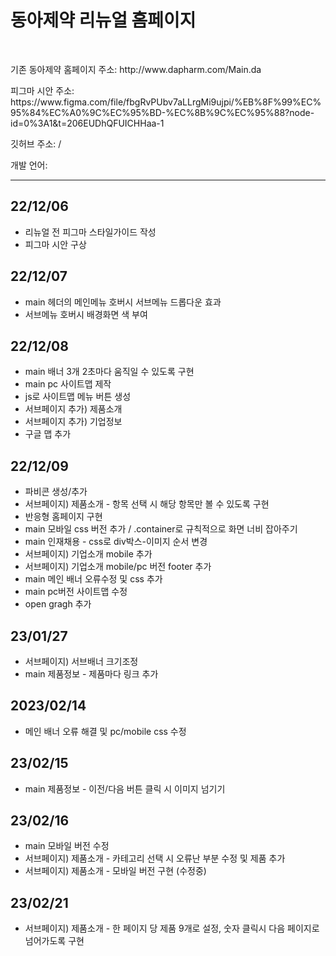 <h1>동아제약 리뉴얼 홈페이지</h1>
  <br />
  <p>기존 동아제약 홈페이지 주소: http://www.dapharm.com/Main.da</p>
  <p>피그마 시안
    주소: https://www.figma.com/file/fbgRvPUbv7aLLrgMi9ujpi/%EB%8F%99%EC%95%84%EC%A0%9C%EC%95%BD-%EC%8B%9C%EC%95%88?node-id=0%3A1&t=206EUDhQFUICHHaa-1
  </p>
  <p>깃허브 주소: /</p>
  <p>개발 언어: </p>
  <hr />
  <h2>22/12/06</h2>
  <ul>
    <li>리뉴얼 전 피그마 스타일가이드 작성</li>
    <li>피그마 시안 구상</li>
  </ul>
  <h2>22/12/07</h2>
  <ul>
    <li>main 헤더의 메인메뉴 호버시 서브메뉴 드롭다운 효과</li>
    <li>서브메뉴 호버시 배경화면 색 부여</li>
  </ul>
  <h2>22/12/08</h2>
  <ul>
    <li>main 배너 3개 2초마다 움직일 수 있도록 구현</li>
    <li>main pc 사이트맵 제작</li>
    <li>js로 사이트맵 메뉴 버튼 생성</li>
    <li>서브페이지 추가) 제품소개</li>
    <li>서브페이지 추가) 기업정보</li>
    <li>구글 맵 추가</li>
</ul>
    <h2>22/12/09</h2>
    <ul>
      <li>파비콘 생성/추가</li>
      <li>서브페이지) 제품소개 - 항목 선택 시 해당 항목만 볼 수 있도록 구현</li>
      <li>반응형 홈페이지 구현</li>
      <li>main 모바일 css 버전 추가 / .container로 규칙적으로 화면 너비 잡아주기 </li>
      <li>main 인재채용 - css로 div박스-이미지 순서 변경</li>
      <li>서브페이지) 기업소개 mobile 추가</li>
      <li>서브페이지) 기업소개 mobile/pc 버전 footer 추가 </li>
      <li>main 메인 배너 오류수정 및 css 추가</li>
      <li>main pc버전 사이트맵 수정</li>
      <li>open gragh 추가</li>
    </ul>
    <h2>23/01/27</h2>
    <ul>
      <li>서브페이지) 서브배너 크기조정</li>
      <li>main 제품정보 - 제품마다 링크 추가</li>
      </ul>
    <h2>2023/02/14</h2>
    <ul>
      <li>메인 배너 오류 해결 및 pc/mobile css 수정</li>
    </ul>
      <h2>23/02/15</h2>
     <ul>
    <li>main 제품정보 - 이전/다음 버튼 클릭 시 이미지 넘기기</li>
    </ul>
    <h2>23/02/16</h2>
    <ul>
    <li>main 모바일 버전 수정</li>
    <li>서브페이지) 제품소개 - 카테고리 선택 시 오류난 부분 수정 및 제품 추가</li>
    <li>서브페이지) 제품소개 - 모바일 버전 구현 (수정중)</li>
   </ul>
  <h2>23/02/21</h2>
  <ul>
    <li>서브페이지) 제품소개 - 한 페이지 당 제품 9개로 설정, 숫자 클릭시 다음 페이지로 넘어가도록 구현</li>
  </ul>
